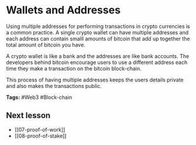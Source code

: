 # Wallets and Addresses

Using multiple addresses for performing transactions in crypto currencies is a common practice. A single crypto wallet can have multiple addresses and each address can contain smalll amounts of bitcoin that add up together the total amount of bitcoin you have.

A crypto wallet is like a bank and the addresses are like bank accounts. The developers behind bitcoin encourage users to use a different address each time they make a transaction on the bitcoin block-chain.

This process of having multiple addresses keeps the users details private and also makes the transactions public.


**Tags:** #Web3 #Block-chain 

## Next lesson
- [[07-proof-of-work]]
- [[08-proof-of-stake]]